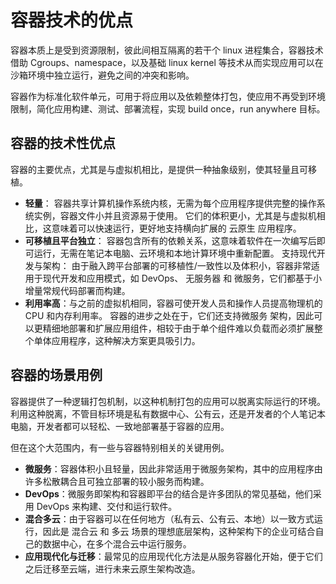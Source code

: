 # 容器技术的优点

容器本质上是受到资源限制，彼此间相互隔离的若干个 linux 进程集合，容器技术借助 Cgroups、namespace，以及基础 linux kernel 等技术从而实现应用可以在沙箱环境中独立运行，避免之间的冲突和影响。

容器作为标准化软件单元，可用于将应用以及依赖整体打包，使应用不再受到环境限制，简化应用构建、测试、部署流程，实现 build once，run anywhere 目标。


## 容器的技术性优点

容器的主要优点，尤其是与虚拟机相比，是提供一种抽象级别，使其轻量且可移植。

- **轻量**： 容器共享计算机操作系统内核，无需为每个应用程序提供完整的操作系统实例，容器文件小并且资源易于使用。 它们的体积更小，尤其是与虚拟机相比，这意味着可以快速运行，更好地支持横向扩展的 云原生 应用程序。  
- **可移植且平台独立**： 容器包含所有的依赖关系，这意味着软件在一次编写后即可运行，无需在笔记本电脑、云环境和本地计算环境中重新配置。
支持现代开发与架构： 由于融入跨平台部署的可移植性/一致性以及体积小，容器非常适用于现代开发和应用模式，如 DevOps、 无服务器 和 微服务，它们都基于小增量常规代码部署而构建。
- **利用率高**：与之前的虚拟机相同，容器可使开发人员和操作人员提高物理机的 CPU 和内存利用率。 容器的进步之处在于，它们还支持微服务 架构，因此可以更精细地部署和扩展应用组件，相较于由于单个组件难以负载而必须扩展整个单体应用程序，这种解决方案更具吸引力。


## 容器的场景用例

容器提供了一种逻辑打包机制，以这种机制打包的应用可以脱离实际运行的环境。利用这种脱离，不管目标环境是私有数据中心、公有云，还是开发者的个人笔记本电脑，开发者都可以轻松、一致地部署基于容器的应用。

但在这个大范围内，有一些与容器特别相关的关键用例。

- **微服务**：容器体积小且轻量，因此非常适用于微服务架构，其中的应用程序由许多松散耦合且可独立部署的较小服务而构建。
- **DevOps**：微服务即架构和容器即平台的结合是许多团队的常见基础，他们采用 DevOps 来构建、交付和运行软件。
- **混合多云**：由于容器可以在任何地方（私有云、公有云、本地）以一致方式运行，因此是 混合云 和 多云 场景的理想底层架构，这种架构下的企业可结合自己的数据中心，在多个混合云中运行服务。
- **应用现代化与迁移**：最常见的应用现代化方法是从服务容器化开始，便于它们之后迁移至云端，进行未来云原生架构改造。

